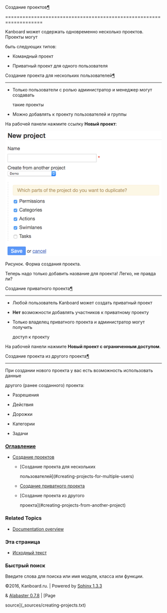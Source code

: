 Создание проектов[¶](#creating-projects "Ссылка на этот заголовок")

===================================================================



Kanboard может содержать одновременно несколько проектов. Проекты могут

быть следующих типов:



-   Командный проект



-   Приватный проект для одного пользователя



Создание проекта для нескольких пользователей[¶](#creating-projects-for-multiple-users "Ссылка на этот заголовок")

------------------------------------------------------------------------------------------------------------------



-   Только пользователи с ролью администратор и менеджер могут создавать

    такие проекты



-   Можно добавлять к проекту пользователей и группы



На рабочей панели нажмите ссылку **Новый проект**:



![Project creation form](_images/new-project.png)



Рисунок. Форма создания проекта.



Теперь надо только добавить название для проекта! Легко, не правда ли?



Создание приватного проекта[¶](#creating-a-private-project "Ссылка на этот заголовок")

--------------------------------------------------------------------------------------



-   Любой пользователь Kanboard может создать приватный проект



-   **Нет** возможности добавлять участников к приватному проекту



-   Только владелец приватного проекта и администратор могут получить

    доступ к проекту



На рабочей панели нажмите **Новый проект с ограниченным доступом**.



Создание проекта из другого проекта[¶](#creating-projects-from-another-project "Ссылка на этот заголовок")

----------------------------------------------------------------------------------------------------------



При создании нового проекта у вас есть возможность использовать данные

другого (ранее созданного) проекта:



-   Разрешения



-   Действия



-   Дорожки



-   Категории



-   Задачи



### [Оглавление](index.markdown)



-   [Создание проектов](#)

    -   [Создание проекта для нескольких

        пользователей](#creating-projects-for-multiple-users)

    -   [Создание приватного проекта](#creating-a-private-project)

    -   [Создание проекта из другого

        проекта](#creating-projects-from-another-project)



### Related Topics



-   [Documentation overview](index.markdown)



### Эта страница



-   [Исходный текст](_sources/creating-projects.txt)



### Быстрый поиск



Введите слова для поиска или имя модуля, класса или функции.



©2016, Kanboard.ru. | Powered by [Sphinx 1.3.3](http://sphinx-doc.org/)

& [Alabaster 0.7.8](https://github.com/bitprophet/alabaster) | [Page

source](_sources/creating-projects.txt)


